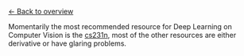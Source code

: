[← Back to overview](../../../)

Momentarily the most recommended resource for Deep Learning on Computer Vision is the [cs231n](http://cs231n.stanford.edu/), most of the other resources are either derivative or have glaring problems.
